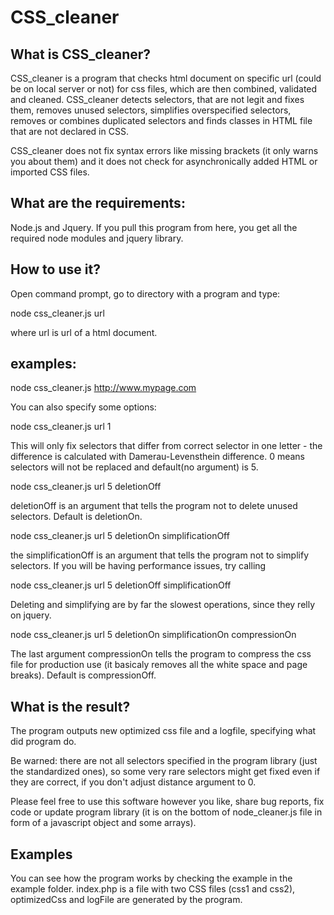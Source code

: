 CSS_cleaner
===========



What is CSS_cleaner?
--------------------

CSS_cleaner is a program that checks html document on specific url (could be on local server or not) for css files, 
which are then combined, validated and cleaned. CSS_cleaner detects selectors,
that are not legit and fixes them, removes unused selectors, simplifies overspecified
selectors, removes or combines duplicated selectors and finds classes in HTML file that 
are not declared in CSS.

CSS_cleaner does not fix syntax errors like missing brackets (it only warns you about them)
and it does not check for asynchronically added HTML or imported CSS files.



What are the requirements:
--------------------------

Node.js and Jquery. If you pull this program from here, you get all the required node modules and jquery library.

How to use it?
--------------

Open command prompt, go to directory with a program and type:

node css_cleaner.js url

where url is url of a html document.

examples:
---------

node css_cleaner.js http://www.mypage.com

You can also specify some options:

node css_cleaner.js url 1

This will only fix selectors that differ from correct selector in one letter - the difference is
calculated with Damerau-Levensthein difference. 0 means selectors will not be replaced and default(no argument) is 5.

node css_cleaner.js url 5 deletionOff

deletionOff is an argument that tells the program not to delete unused selectors. Default is deletionOn.

node css_cleaner.js url 5 deletionOn simplificationOff

the simplificationOff is an argument that tells the program not to simplify selectors. If you will
be having performance issues, try calling

node css_cleaner.js url 5 deletionOff simplificationOff

Deleting and simplifying are by far the slowest operations, since they relly on jquery.

node css_cleaner.js url 5 deletionOn simplificationOn compressionOn

The last argument compressionOn tells the program to compress the css file for production use (it basicaly removes all the white space and page breaks).
Default is compressionOff.

What is the result?
-------------------

The program outputs new optimized css file and a logfile, specifying what did program do. 

Be warned: there are not all selectors specified in the program library (just the standardized ones), 
so some very rare selectors might get fixed even if they are correct, 
if you don't adjust distance argument to 0.

Please feel free to use this software however you like, share bug reports, fix code or update program library
(it is on the bottom of node_cleaner.js file in form of a javascript object and some arrays).  

Examples
--------

You can see how the program works by checking the example in the example folder. index.php is a file with two
CSS files (css1 and css2), optimizedCss and logFile are generated by the program.  




  



